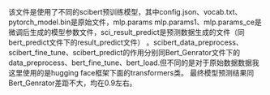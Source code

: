 该文件是使用了不同的scibert预训练模型，其中config.json、vocab.txt、pytorch_model.bin是原始文件，mlp.params
mlp.params1、mlp.params_ce是微调后生成的模型参数文件，sci_result_predict是预测数据生成的文件（同bert_predict文件下的result_predict文件）
。scibert_data_preprocess、scibert_fine_tune、scibert_predict的作用分别同Bert_Genrator文件下的
data_preprocess、bert_fine_tune、bert_load.但不同的是对于原始数据数据我这里使用的是hugging face框架下面的transformers类。
最终模型预测结果同Bert_Genrator差距不大，均在0.9左右。